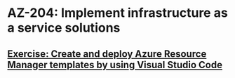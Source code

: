 # AZ-204: Implement infrastructure as a service solutions

## [Exercise: Create and deploy Azure Resource Manager templates by using Visual Studio Code](https://learn.microsoft.com/en-us/training/modules/create-deploy-azure-resource-manager-templates/6-create-deploy-resource-manager-template)
